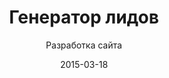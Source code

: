 ---
title: Генератор лидов
subtitle: Разработка сайта
layout: default
modal-id: 24
date: 2015-03-18
img: lead4crm.png
thumbnail: lead4crm-thumbnail.png
alt: image-alt
project-date: Март 2015
client: Lead4CRM
category: Разработка сайта
site: http://www.lead4crm.ru
description: Для модуля позволяющего легко составить целую базу потенциальных клиентов необходим был сайт, на котором пользователь получал бы API ключ и вносил бы средства на лицевой счет, ну и также сайт должен предоставлять другую различную информацию касательно самого модуля для CRM. Весь сайт работает на Node.js.

---